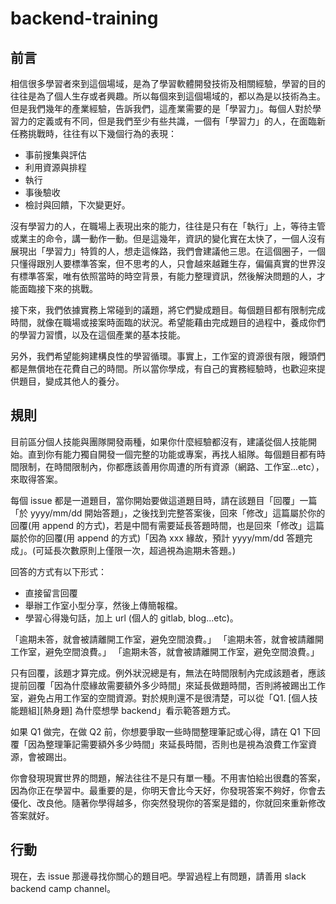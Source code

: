 # backend-training

## 前言

相信很多學習者來到這個場域，是為了學習軟體開發技術及相關經驗，學習的目的往往是為了個人生存或者興趣。所以每個來到這個場域的，都以為是以技術為主。但是我們幾年的產業經驗，告訴我們，這產業需要的是「學習力」。每個人對於學習力的定義或有不同，但是我們至少有些共識，一個有「學習力」的人，在面臨新任務挑戰時，往往有以下幾個行為的表現：

* 事前搜集與評估
* 利用資源與排程
* 執行
* 事後驗收
* 檢討與回饋，下次變更好。

沒有學習力的人，在職場上表現出來的能力，往往是只有在「執行」上，等待主管或業主的命令，講一動作一動。但是這幾年，資訊的變化實在太快了，一個人沒有展現出「學習力」特質的人，想走這條路，我們會建議他三思。在這個圈子，一個只懂得跟別人要標準答案，但不思考的人，只會越來越難生存，偏偏真實的世界沒有標準答案，唯有依照當時的時空背景，有能力整理資訊，然後解決問題的人，才能面臨接下來的挑戰。

接下來，我們依據實務上常碰到的議題，將它們變成題目。每個題目都有限制完成時間，就像在職場或接案時面臨的狀況。希望能藉由完成題目的過程中，養成你們的學習力習慣，以及在這個產業的基本技能。

另外，我們希望能夠建構良性的學習循環。事實上，工作室的資源很有限，饅頭們都是無償地在花費自己的時間。所以當你學成，有自己的實務經驗時，也歡迎來提供題目，變成其他人的養分。


## 規則

目前區分個人技能與團隊開發兩種，如果你什麼經驗都沒有，建議從個人技能開始。直到你有能力獨自開發一個完整的功能或專案，再找人組隊。每個題目都有時間限制，在時間限制內，你都應該善用你周遭的所有資源（網路、工作室...etc），來取得答案。

每個 issue 都是一道題目，當你開始要做這道題目時，請在該題目「回覆」一篇「於 yyyy/mm/dd 開始答題」，之後找到完整答案後，回來「修改」這篇屬於你的回覆(用 append 的方式)，若是中間有需要延長答題時間，也是回來「修改」這篇屬於你的回覆(用 append 的方式)「因為 xxx 緣故，預計 yyyy/mm/dd 答題完成」。(可延長次數原則上僅限一次，超過視為逾期未答題。)

回答的方式有以下形式：

* 直接留言回覆
* 舉辦工作室小型分享，然後上傳簡報檔。
* 學習心得幾句話，加上 url (個人的 gitlab, blog...etc)。

「逾期未答，就會被請離開工作室，避免空間浪費。」
「逾期未答，就會被請離開工作室，避免空間浪費。」
「逾期未答，就會被請離開工作室，避免空間浪費。」

只有回覆，該題才算完成。例外狀況總是有，無法在時間限制內完成該題者，應該提前回覆「因為什麼緣故需要額外多少時間」來延長做題時間，否則將被踢出工作室，避免占用工作室的空間資源。對於規則還不是很清楚，可以從「Q1. [個人技能題組][熱身題] 為什麼想學 backend」看示範答題方式。

如果 Q1 做完，在做 Q2  前，你想要爭取一些時間整理筆記或心得，請在 Q1 下回覆「因為整理筆記需要額外多少時間」來延長時間，否則也是視為浪費工作室資源，會被踢出。

你會發現現實世界的問題，解法往往不是只有單一種。不用害怕給出很蠢的答案，因為你正在學習中。最重要的是，你明天會比今天好，你發現答案不夠好，你會去優化、改良他。隨著你學得越多，你突然發現你的答案是錯的，你就回來重新修改答案就好。


## 行動

現在，去 issue 那邊尋找你關心的題目吧。學習過程上有問題，請善用 slack backend camp channel。

